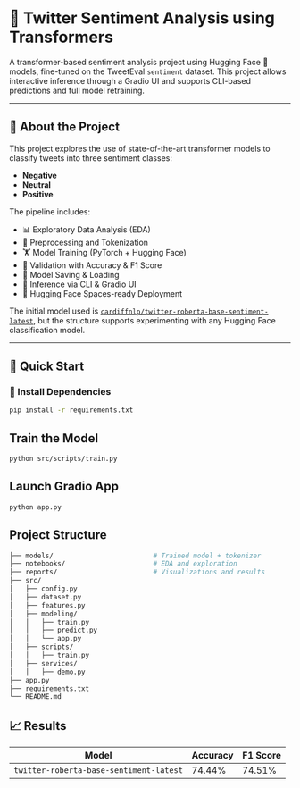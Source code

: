 # 🧠 Twitter Sentiment Analysis using Transformers

A transformer-based sentiment analysis project using Hugging Face 🤗 models, fine-tuned on the TweetEval `sentiment` dataset. This project allows interactive inference through a Gradio UI and supports CLI-based predictions and full model retraining.

---

## 📌 About the Project

This project explores the use of state-of-the-art transformer models to classify tweets into three sentiment classes:
- **Negative**
- **Neutral**
- **Positive**

The pipeline includes:
- 📊 Exploratory Data Analysis (EDA)
- 🧼 Preprocessing and Tokenization
- 🏋️ Model Training (PyTorch + Hugging Face)
- 🧪 Validation with Accuracy & F1 Score
- 💾 Model Saving & Loading
- 🎯 Inference via CLI & Gradio UI
- 🚀 Hugging Face Spaces-ready Deployment

The initial model used is [`cardiffnlp/twitter-roberta-base-sentiment-latest`](https://huggingface.co/cardiffnlp/twitter-roberta-base-sentiment-latest), but the structure supports experimenting with any Hugging Face classification model.

---

## 🚀 Quick Start

### 🔧 Install Dependencies

```bash
pip install -r requirements.txt
```

## Train the Model

```bash
python src/scripts/train.py
```

## Launch Gradio App

```bash
python app.py
```

## Project Structure

```bash
├── models/                         # Trained model + tokenizer
├── notebooks/                      # EDA and exploration
├── reports/                        # Visualizations and results
├── src/
│   ├── config.py
│   ├── dataset.py
│   ├── features.py
│   ├── modeling/
│   │   ├── train.py
│   │   ├── predict.py
│   │   └── app.py
│   ├── scripts/
│   │   ├── train.py
│   ├── services/
│   │   ├── demo.py
├── app.py
├── requirements.txt
└── README.md
```

## 📈 Results
| Model                                   | Accuracy | F1 Score |
| --------------------------------------- | -------- | -------- |
| `twitter-roberta-base-sentiment-latest` | 74.44%    | 74.51%    |